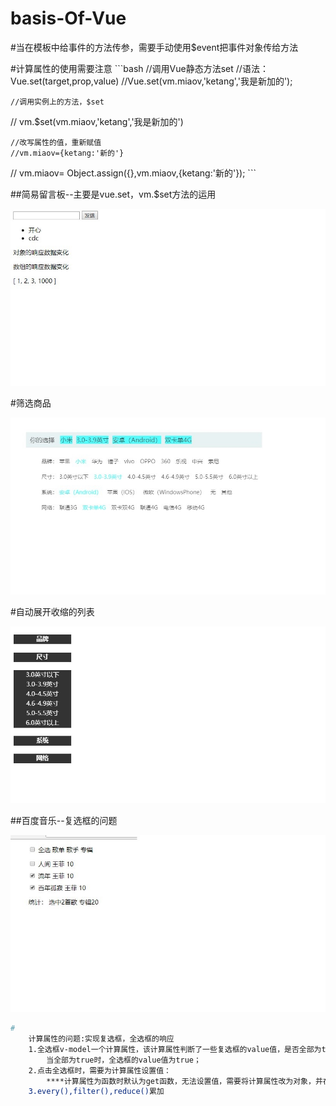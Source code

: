 # basis-Of-Vue

#当在模板中给事件的方法传参，需要手动使用$event把事件对象传给方法

#计算属性的使用需要注意
    ```bash
    //调用Vue静态方法set
        //语法：Vue.set(target,prop,value)
      //Vue.set(vm.miaov,'ketang','我是新加的');
     
    //调用实例上的方法，$set
   // vm.$set(vm.miaov,'ketang','我是新加的')

    //改写属性的值，重新赋值
    //vm.miaov={ketang:'新的'}
  // vm.miaov= Object.assign({},vm.miaov,{ketang:'新的'});
    ```

##简易留言板--主要是vue.set，vm.$set方法的运用

![如下图](https://github.com/leejungyong/basis-Of-Vue/blob/master/imgs/1.jpg)

#筛选商品

![如下图](https://github.com/leejungyong/basis-Of-Vue/blob/master/imgs/2.jpg)

#自动展开收缩的列表

![如下图](https://github.com/leejungyong/basis-Of-Vue/blob/master/imgs/3.jpg)

##百度音乐--复选框的问题

![如下图](https://github.com/leejungyong/basis-Of-Vue/blob/master/imgs/4.jpg)

```bash
#
    计算属性的问题:实现复选框，全选框的响应
    1.全选框v-model一个计算属性，该计算属性判断了一些复选框的value值，是否全部为true（用every方法实现）
        当全部为true时，全选框的value值为true；
    2.点击全选框时，需要为计算属性设置值：
        ****计算属性为函数时默认为get函数，无法设置值，需要将计算属性改为对象，并在其中定义get，set函数
    3.every(),filter(),reduce()累加
```
